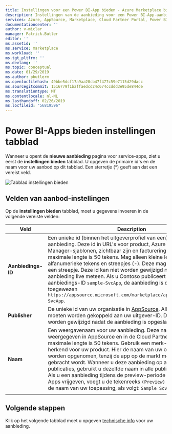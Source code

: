```yaml
---
title: Instellingen voor een Power BI-App bieden - Azure Marketplace bieden | Microsoft Docs
description: Instellingen van de aanbieding voor een Power BI-App-aanbieding voor Microsoft AppSource-marketplace configureren.
services: Azure, AppSource, Marketplace, Cloud Partner Portal, Power BI
documentationcenter: ''
author: v-miclar
manager: Patrick.Butler
editor: ''
ms.assetid: ''
ms.service: marketplace
ms.workload: ''
ms.tgt_pltfrm: ''
ms.devlang: ''
ms.topic: conceptual
ms.date: 01/29/2019
ms.author: pbutlerm
ms.openlocfilehash: 49bbe5dcf17a9aa20cb47f477c59e7115d29dacc
ms.sourcegitcommit: 1516779f1baffaedcd24c674ccddd3e95de844de
ms.translationtype: MT
ms.contentlocale: nl-NL
ms.lasthandoff: 02/26/2019
ms.locfileid: "56819596"
---
```

# <a name="power-bi-apps-offer-settings-tab"></a>Power BI-Apps bieden instellingen tabblad

Wanneer u opent de **nieuwe aanbieding** pagina voor service-apps, ziet u eerst de **instellingen bieden** tabblad. U opgeven de primaire id's en de naam voor uw aanbod op dit tabblad. Een sterretje (*) geeft aan dat een vereist veld.

![Tabblad instellingen bieden](./media/offer-settings-tab.png)


## <a name="offer-settings-fields"></a>Velden van aanbod-instellingen 

Op de **instellingen bieden** tabblad, moet u gegevens invoeren in de volgende vereiste velden:

|  Veld        |  Description                                                               |
|---------------|----------------------------------------------------------------------------|
| **Aanbiedings-ID**  | Een unieke id (binnen het uitgeverprofiel van een) voor de aanbieding. Deze id in URL's voor product, Azure Resource Manager-sjablonen, zichtbaar zijn en facturering rapporten. De maximale lengte is 50 tekens. Mag alleen kleine letters, alfanumerieke tekens en streepjes (-). Deze mag niet eindigen met een streepje. Deze id kan niet worden gewijzigd nadat een aanbieding live meteen. Als u Contoso publiceert een aanbieding met aanbiedings-ID `sample-SvcApp`, de aanbieding is de AppSource-URL toegewezen `https://appsource.microsoft.com/marketplace/apps/contoso.sample-SvcApp`.      |
| **Publisher** | De unieke id van uw organisatie in [AppSource](https://appsource.microsoft.com). Alle uw aanbiedingen moeten worden gekoppeld aan uw uitgever-ID. Deze waarde kan niet worden gewijzigd nadat de aanbieding is opgeslagen.                         |
| **Naam**      | Een weergavenaam voor uw aanbieding. Deze naam wordt weergegeven in AppSource en in de Cloud Partner-Portal. De maximale lengte is 50 tekens. Gebruik een merk-naam die wordt herkend voor uw product. Hier de naam van uw organisatie niet worden opgenomen, tenzij de app op de markt met die naam gebracht wordt. Wanneer u deze aanbieding op andere websites en publicaties, gebruikt u dezelfde naam in alle publicaties.    <br/>Als u een aanbieding tijdens de preview-periode voor Power BI-Apps vrijgeven, voegt u de tekenreeks `(Preview)` aan het einde van de naam van uw toepassing, als volgt: `Sample Scv App (Preview)`. |
|     |     |


## <a name="next-steps"></a>Volgende stappen

Klik op het volgende tabblad moet u opgeven [technische info](./cpp-technical-info-tab.md) voor uw aanbieding.
